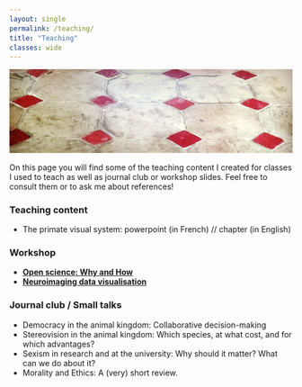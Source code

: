 ```yaml
---
layout: single
permalink: /teaching/
title: "Teaching"
classes: wide
---
```


<img src="/assets/images/Tiles_IG_cut.jpg" alt="Teaching"> 

On this page you will find some of the teaching content I created for classes I used to teach as well as journal club or workshop slides.
Feel free to consult them or to ask me about references!


### Teaching content
- The primate visual system: powerpoint (in French) // chapter (in English)

### Workshop
- <a href="/pdf/OSF_YSM18.pdf" target="_blank"><b>Open science: Why and How</b></a>
- <a href="/pdf/YHB_ToulouseDataViz.pdf" target="_blank"><b>Neuroimaging data visualisation</b></a>

### Journal club / Small talks
- Democracy in the animal kingdom: Collaborative decision-making
- Stereovision in the animal kingdom: Which species, at what cost, and for which advantages?
- Sexism in research and at the university: Why should it matter? What can we do about it?
- Morality and Ethics: A (very) short review.
